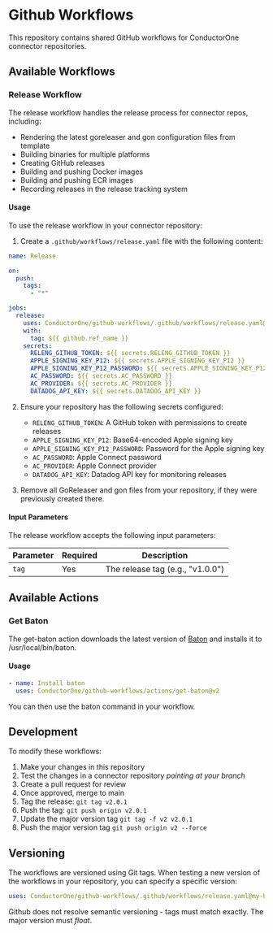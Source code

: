 # Github Workflows

This repository contains shared GitHub workflows for ConductorOne connector repositories.

## Available Workflows

### Release Workflow

The release workflow handles the release process for connector repos, including:

- Rendering the latest goreleaser and gon configuration files from template
- Building binaries for multiple platforms
- Creating GitHub releases
- Building and pushing Docker images
- Building and pushing ECR images
- Recording releases in the release tracking system

#### Usage

To use the release workflow in your connector repository:

1. Create a `.github/workflows/release.yaml` file with the following content:

```yaml
name: Release

on:
  push:
    tags:
      - "*"

jobs:
  release:
    uses: ConductorOne/github-workflows/.github/workflows/release.yaml@v2
    with:
      tag: ${{ github.ref_name }}
    secrets:
      RELENG_GITHUB_TOKEN: ${{ secrets.RELENG_GITHUB_TOKEN }}
      APPLE_SIGNING_KEY_P12: ${{ secrets.APPLE_SIGNING_KEY_P12 }}
      APPLE_SIGNING_KEY_P12_PASSWORD: ${{ secrets.APPLE_SIGNING_KEY_P12_PASSWORD }}
      AC_PASSWORD: ${{ secrets.AC_PASSWORD }}
      AC_PROVIDER: ${{ secrets.AC_PROVIDER }}
      DATADOG_API_KEY: ${{ secrets.DATADOG_API_KEY }}
```

2. Ensure your repository has the following secrets configured:

   - `RELENG_GITHUB_TOKEN`: A GitHub token with permissions to create releases
   - `APPLE_SIGNING_KEY_P12`: Base64-encoded Apple signing key
   - `APPLE_SIGNING_KEY_P12_PASSWORD`: Password for the Apple signing key
   - `AC_PASSWORD`: Apple Connect password
   - `AC_PROVIDER`: Apple Connect provider
   - `DATADOG_API_KEY`: Datadog API key for monitoring releases

3. Remove all GoReleaser and gon files from your repository, if they were previously created there.

#### Input Parameters

The release workflow accepts the following input parameters:

| Parameter | Required | Description                      |
| --------- | -------- | -------------------------------- |
| `tag`     | Yes      | The release tag (e.g., "v1.0.0") |


## Available Actions

### Get Baton

The get-baton action downloads the latest version of [Baton](https://github.com/conductorone/baton) and installs it to /usr/local/bin/baton.

#### Usage

```yaml
- name: Install baton
  uses: ConductorOne/github-workflows/actions/get-baton@v2
```

You can then use the baton command in your workflow.


## Development

To modify these workflows:

1. Make your changes in this repository
2. Test the changes in a connector repository _pointing at your branch_
3. Create a pull request for review
4. Once approved, merge to main
5. Tag the release: `git tag v2.0.1`
6. Push the tag: `git push origin v2.0.1`
7. Update the major version tag `git tag -f v2 v2.0.1`
8. Push the major version tag `git push origin v2 --force`

## Versioning

The workflows are versioned using Git tags. When testing a new version of the workflows in your repository, you can specify a specific version:

```yaml
uses: ConductorOne/github-workflows/.github/workflows/release.yaml@my-branch
```

Github does not resolve semantic versioning - tags must match exactly. The major version must _float_.
